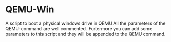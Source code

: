 # QEMU-Win
A script to boot a physical windows drive in QEMU
All the parameters of the QEMU-command are well commented. Furtermore you can add some parameters to this script and they will be appended to the QEMU command.